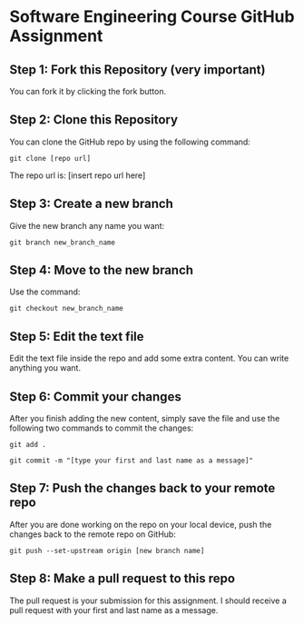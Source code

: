 <h1>Software Engineering Course GitHub Assignment</h1>

<div>
    <h2>Step 1: Fork this Repository (very important) </h2>
    <div>You can fork it by clicking the fork button.</div>
</div>

<div>
    <h2>Step 2: Clone this Repository</h2>
    <div>You can clone the GitHub repo by using the following command:</div>
    <pre><code>git clone [repo url]</code></pre>
    <div>The repo url is: [insert repo url here]</div>
</div>

<div>
    <h2>Step 3: Create a new branch</h2>
    <div>Give the new branch any name you want:</div>
    <pre><code>git branch new_branch_name</code></pre>
</div>

<div>
    <h2>Step 4: Move to the new branch</h2>
    <div>Use the command:</div>
    <pre><code>git checkout new_branch_name</code></pre>
</div>

<div>
    <h2>Step 5: Edit the text file</h2>
    <div>Edit the text file inside the repo and add some extra content. You can write anything you want.</div>
</div>

<div>
    <h2>Step 6: Commit your changes</h2>
    <div>After you finish adding the new content, simply save the file and use the following two commands to commit the changes:</div>
    <div>
    <pre><code>git add .</code></pre>
    </div>
    <div>
    <pre><code>git commit -m "[type your first and last name as a message]"</code></pre>
    </div>
</div>

<div>
    <h2>Step 7: Push the changes back to your remote repo</h2>
    <div>After you are done working on the repo on your local device, push the changes back to the remote repo on GitHub:</div>
    <pre><code>git push --set-upstream origin [new branch name]</code></pre>
</div>

<div>
    <h2>Step 8: Make a pull request to this repo</h2>
    <div>The pull request is your submission for this assignment. I should receive a pull request with your first and last name as a message.</div>
</div>
